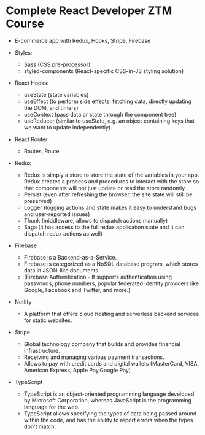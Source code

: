 # Complete React Developer ZTM Course


- E-commerce app with Redux, Hooks, Stripe, Firebase


- Styles:
    - Sass (CSS pre-processor)
    - styled-components (React-specific CSS-in-JS styling solution)


- React Hooks:
    - useState (state variables)
    - useEffect (to perform side effects: fetching data, directly updating the DOM, and timers)
    - useContext (pass data or state through the component tree)
    - useReducer (similar to useState, e.g. an object containing keys that we want to update independently)
  

- React Router
    - Routes, Route


- Redux
    - Redux is simply a store to store the state of the variables in your app. Redux creates a process and procedures to interact with the store so that components will not just update or read the store randomly.
    - Persist (even after refreshing the browser, the site state will still be preserved)
    - Logger (logging actions and state makes it easy to understand bugs and user-reported issues)
    - Thunk (middleware, allows to dispatch actions manually)
    - Saga (it has access to the full redux application state and it can dispatch redux actions as well)


- Firebase
    - Firebase is a Backend-as-a-Service.
    - Firebase is categorized as a NoSQL database program, which stores data in JSON-like documents.
    - (Firebase Authentication - It supports authentication using passwords, phone numbers, popular federated identity providers like Google, Facebook and Twitter, and more.)


- Netlify
    - A platform that offers cloud hosting and serverless backend services for static websites.


- Stripe
    - Global technology company that builds and provides financial infrastructure.
    - Receiving and managing various payment transactions.
    - Allows to pay with credit cards and digital wallets (MasterCard, VISA, American Express, Apple Pay,Google Pay)


- TypeScript
  - TypeScript is an object-oriented programming language developed by Microsoft Corporation, whereas JavaScript is the programming language for the web.
  - TypeScript allows specifying the types of data being passed around within the code, and has the ability to report errors when the types don't match.